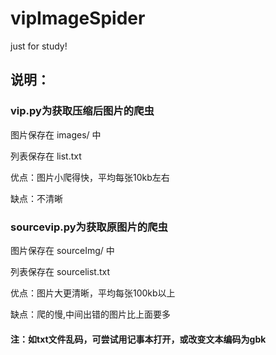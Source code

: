 # vipImageSpider
just for study!

## 说明：

### vip.py为获取压缩后图片的爬虫

图片保存在 images/ 中

列表保存在 list.txt

优点：图片小爬得快，平均每张10kb左右

缺点：不清晰

### sourcevip.py为获取原图片的爬虫

图片保存在 sourceImg/ 中

列表保存在 sourcelist.txt

优点：图片大更清晰，平均每张100kb以上

缺点：爬的慢,中间出错的图片比上面要多


#### 注：如txt文件乱码，可尝试用记事本打开，或改变文本编码为gbk
